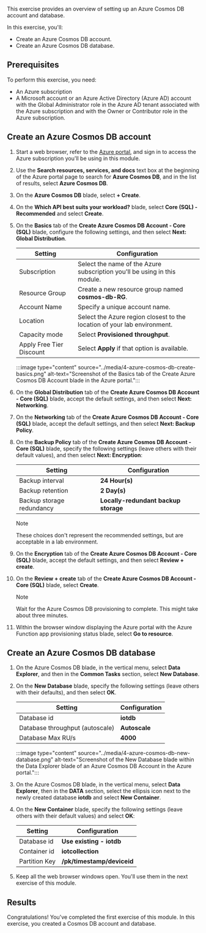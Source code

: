 ﻿This exercise provides an overview of setting up an Azure Cosmos DB account and database. 

In this exercise, you'll:

- Create an Azure Cosmos DB account.
- Create an Azure Cosmos DB database.

## Prerequisites

To perform this exercise, you need:

- An Azure subscription
- A Microsoft account or an Azure Active Directory (Azure AD) account with the Global Administrator role in the Azure AD tenant associated with the Azure subscription and with the Owner or Contributor role in the Azure subscription.

## Create an Azure Cosmos DB account

1. Start a web browser, refer to the [Azure portal](https://portal.azure.com/?azure-portal=true), and sign in to access the Azure subscription you'll be using in this module.
1. Use the **Search resources, services, and docs** text box at the beginning of the Azure portal page to search for **Azure Cosmos DB**, and in the list of results, select **Azure Cosmos DB**.
1. On the **Azure Cosmos DB** blade, select **+ Create**.
1. On the **Which API best suits your workload?** blade, select **Core (SQL) - Recommended** and select **Create**.
1. On the **Basics** tab of the **Create Azure Cosmos DB Account - Core (SQL)** blade, configure the following settings, and then select **Next: Global Distribution**.

   | Setting | Configuration |
   | --- | --- |
   | Subscription | Select the name of the Azure subscription you'll be using in this module. |
   | Resource Group | Create a new resource group named **cosmos-db-RG**. |
   | Account Name | Specify a unique account name. |
   | Location | Select the Azure region closest to the location of your lab environment. |
   | Capacity mode| Select **Provisioned throughput**. |
   | Apply Free Tier Discount | Select **Apply** if that option is available. |

   :::image type="content" source="../media/4-azure-cosmos-db-create-basics.png" alt-text="Screenshot of the Basics tab of the Create Azure Cosmos DB Account blade in the Azure portal.":::

1. On the **Global Distribution** tab of the **Create Azure Cosmos DB Account - Core (SQL)** blade, accept the default settings, and then select **Next: Networking**.
1. On the **Networking** tab of the **Create Azure Cosmos DB Account - Core (SQL)** blade, accept the default settings, and then select **Next: Backup Policy**.
1. On the **Backup Policy** tab of the **Create Azure Cosmos DB Account - Core (SQL)** blade, specify the following settings (leave others with their default values), and then select **Next: Encryption**:

   | Setting | Configuration |
   | --- | --- |
   | Backup interval | **24 Hour(s)** |
   | Backup retention | **2 Day(s)** |
   | Backup storage redundancy | **Locally-redundant backup storage** |
   
   > [!NOTE]
   > These choices don't represent the recommended settings, but are acceptable in a lab environment.

1. On the **Encryption** tab of the **Create Azure Cosmos DB Account - Core (SQL)** blade, accept the default settings, and then select **Review + create**.
1. On the **Review + create** tab of the **Create Azure Cosmos DB Account - Core (SQL)** blade, select **Create**.

   > [!NOTE]
   > Wait for the Azure Cosmos DB provisioning to complete. This might take about three minutes.

1. Within the browser window displaying the Azure portal with the Azure Function app provisioning status blade, select **Go to resource**.

## Create an Azure Cosmos DB database

1. On the Azure Cosmos DB blade, in the vertical menu, select **Data Explorer**, and then in the **Common Tasks** section, select **New Database**.
1. On the **New Database** blade, specify the following settings (leave others with their defaults), and then select **OK**.

   | Setting | Configuration |
   | --- | --- |
   | Database id | **iotdb** |
   | Database throughput (autoscale) | **Autoscale** |
   | Database Max RU/s | **4000** |

   :::image type="content" source="../media/4-azure-cosmos-db-new-database.png" alt-text="Screenshot of the New Database blade within the Data Explorer blade of an Azure Cosmos DB Account in the Azure portal.":::

1. On the Azure Cosmos DB blade, in the vertical menu, select **Data Explorer**, then in the **DATA** section, select the ellipsis icon next to the newly created database **iotdb** and select **New Container**.
1. On the **New Container** blade, specify the following settings (leave others with their default values) and select **OK**:

   | Setting | Configuration |
   | --- | --- |
   | Database id | **Use existing - iotdb** |
   | Container id | **iotcollection** |
   | Partition Key | **/pk/timestamp/deviceid** |

1. Keep all the web browser windows open. You'll use them in the next exercise of this module.

## Results

Congratulations! You've completed the first exercise of this module. In this exercise, you created a Cosmos DB account and database.
